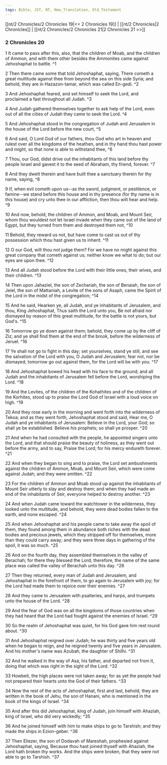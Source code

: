 ```yaml
---
tags: Bible, JST, NT, New_Translation, Old_Testament
---
```


[[nt/2 Chronicles/2 Chronicles 19|<< 2 Chronicles 19]] | [[nt/2 Chronicles|2 Chronicles]] | [[nt/2 Chronicles/2 Chronicles 21|2 Chronicles 21 >>]]

### 2 Chronicles 20

1 It came to pass after this, also, that the children of Moab, and the children of Ammon, and with them other besides the Ammonites came against Jehoshaphat to battle.  ^1

2 Then there came some that told Jehoshaphat, saying, There cometh a great multitude against thee from beyond the sea on this side Syria; and behold, they are in Hazazon-tamar, which was called En-gedi.  ^2

3 And Jehoshaphat feared, and set himself to seek the Lord, and proclaimed a fast throughout all Judah.  ^3

4 And Judah gathered themselves together to ask help of the Lord, even out of all the cities of Judah they came to seek the Lord.  ^4

5 And Jehoshaphat stood in the congregation of Judah and Jerusalem in the house of the Lord before the new court,  ^5

6 And said, O Lord God of our fathers, thou God who art in heaven and rulest over all the kingdoms of the heathen, and in thy hand thou hast power and might, so that none is able to withstand thee,  ^6

7 Thou, our God, didst drive out the inhabitants of this land before thy people Israel and gavest it to the seed of Abraham, thy friend, forever.  ^7

8 And they dwelt therein and have built thee a sanctuary therein for thy name, saying,  ^8

9 If, when evil cometh upon us\--as the sword, judgment, or pestilence, or famine\--we stand before this house and in thy presence (for thy name is in this house) and cry unto thee in our affliction, then thou wilt hear and help.  ^9

10 And now, behold, the children of Ammon, and Moab, and Mount Seir, whom thou wouldest not let Israel invade when they came out of the land of Egypt, but they turned from them and destroyed them not,  ^10

11 Behold, they reward us not, but have come to cast us out of thy possession which thou hast given us to inherit.  ^11

12 O our God, wilt thou not judge them? For we have no might against this great company that cometh against us; neither know we what to do; but our eyes are upon thee.  ^12

13 And all Judah stood before the Lord with their little ones, their wives, and their children.  ^13

14 Then upon Jahaziel, the son of Zechariah, the son of Benaiah, the son of Jeiel, the son of Mattaniah, a Levite of the sons of Asaph, came the Spirit of the Lord in the midst of the congregation;  ^14

15 And he said, Hearken ye, all Judah, and ye inhabitants of Jerusalem, and thou, King Jehoshaphat, Thus saith the Lord unto you, Be not afraid nor dismayed by reason of this great multitude, for the battle is not yours, but God\'s.  ^15

16 Tomorrow go ye down against them; behold, they come up by the cliff of Ziz; and ye shall find them at the end of the brook, before the wilderness of Jeruel.  ^16

17 Ye shall not go to fight in this day; set yourselves, stand ye still, and see the salvation of the Lord with you, O Judah and Jerusalem; fear not, nor be dismayed; tomorrow go out against them, for the Lord will be with you.  ^17

18 And Jehoshaphat bowed his head with his face to the ground; and all Judah and the inhabitants of Jerusalem fell before the Lord, worshiping the Lord.  ^18

19 And the Levites, of the children of the Kohathites and of the children of the Korhites, stood up to praise the Lord God of Israel with a loud voice on high.  ^19

20 And they rose early in the morning and went forth into the wilderness of Tekoa; and as they went forth, Jehoshaphat stood and said, Hear me, O Judah and ye inhabitants of Jerusalem: Believe in the Lord, your God; so shall ye be established. Believe his prophets; so shall ye prosper.  ^20

21 And when he had consulted with the people, he appointed singers unto the Lord, and that should praise the beauty of holiness, as they went out before the army, and to say, Praise the Lord; for his mercy endureth forever.  ^21

22 And when they began to sing and to praise, the Lord set ambushments against the children of Ammon, Moab, and Mount Seir, which were come against Judah; and they were smitten.  ^22

23 For the children of Ammon and Moab stood up against the inhabitants of Mount Seir utterly to slay and destroy them; and when they had made an end of the inhabitants of Seir, everyone helped to destroy another.  ^23

24 And when Judah came toward the watchtower in the wilderness, they looked unto the multitude, and behold, they were dead bodies fallen to the earth, and none escaped.  ^24

25 And when Jehoshaphat and his people came to take away the spoil of them, they found among them in abundance both riches with the dead bodies and precious jewels, which they stripped off for themselves, more than they could carry away; and they were three days in gathering of the spoil, it was so much.  ^25

26 And on the fourth day, they assembled themselves in the valley of Berachah; for there they blessed the Lord; therefore, the name of the same place was called the valley of Berachah unto this day.  ^26

27 Then they returned, every man of Judah and Jerusalem, and Jehoshaphat in the forefront of them, to go again to Jerusalem with joy; for the Lord had made them to rejoice over their enemies.  ^27

28 And they came to Jerusalem with psalteries, and harps, and trumpets unto the house of the Lord.  ^28

29 And the fear of God was on all the kingdoms of those countries when they had heard that the Lord had fought against the enemies of Israel.  ^29

30 So the realm of Jehoshaphat was quiet, for his God gave him rest round about.  ^30

31 And Jehoshaphat reigned over Judah; he was thirty and five years old when he began to reign, and he reigned twenty and five years in Jerusalem. And his mother\'s name was Azubah, the daughter of Shilhi.  ^31

32 And he walked in the way of Asa, his father, and departed not from it, doing that which was right in the sight of the Lord.  ^32

33 Howbeit, the high places were not taken away; for as yet the people had not prepared their hearts unto the God of their fathers.  ^33

34 Now the rest of the acts of Jehoshaphat, first and last, behold, they are written in the book of Jehu, the son of Hanani, who is mentioned in the book of the kings of Israel.  ^34

35 And after this did Jehoshaphat, king of Judah, join himself with Ahaziah, king of Israel, who did very wickedly;  ^35

36 And he joined himself with him to make ships to go to Tarshish; and they made the ships in Ezion-geber.  ^36

37 Then Eliezer, the son of Dodavah of Mareshah, prophesied against Jehoshaphat, saying, Because thou hast joined thyself with Ahaziah, the Lord hath broken thy works. And the ships were broken, that they were not able to go to Tarshish.  ^37

 
